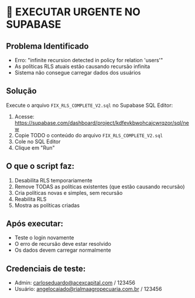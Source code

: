 # 🚨 EXECUTAR URGENTE NO SUPABASE

## Problema Identificado
- Erro: "infinite recursion detected in policy for relation 'users'"
- As políticas RLS atuais estão causando recursão infinita
- Sistema não consegue carregar dados dos usuários

## Solução
Execute o arquivo `FIX_RLS_COMPLETE_V2.sql` no Supabase SQL Editor:

1. Acesse: https://supabase.com/dashboard/project/kdfevkbwohcajcwrqzor/sql/new
2. Copie TODO o conteúdo do arquivo `FIX_RLS_COMPLETE_V2.sql`
3. Cole no SQL Editor
4. Clique em "Run"

## O que o script faz:
1. Desabilita RLS temporariamente
2. Remove TODAS as políticas existentes (que estão causando recursão)
3. Cria políticas novas e simples, sem recursão
4. Reabilita RLS
5. Mostra as políticas criadas

## Após executar:
- Teste o login novamente
- O erro de recursão deve estar resolvido
- Os dados devem carregar normalmente

## Credenciais de teste:
- Admin: carloseduardo@acexcapital.com / 123456
- Usuário: angelocaiado@rialmaagropecuaria.com.br / 123456